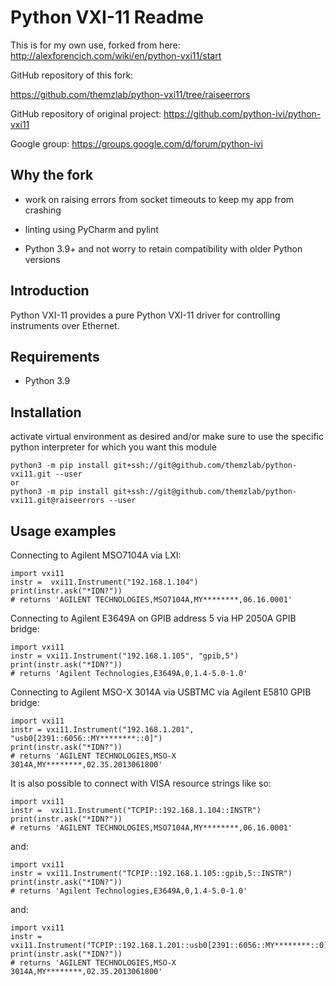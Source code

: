 # Python VXI-11 Readme

This is for my own use, forked from here:
http://alexforencich.com/wiki/en/python-vxi11/start

GitHub repository of this fork:

https://github.com/themzlab/python-vxi11/tree/raiseerrors

GitHub repository of original project:
https://github.com/python-ivi/python-vxi11

Google group:
https://groups.google.com/d/forum/python-ivi



## Why the fork

- work on raising errors from socket timeouts to keep my app from crashing

- linting using PyCharm and pylint

- Python 3.9+ and not worry to retain compatibility with older Python versions

  

## Introduction

Python VXI-11 provides a pure Python VXI-11 driver for controlling instruments
over Ethernet.

## Requirements

* Python 3.9

## Installation

activate virtual environment as desired and/or make sure to use the specific python interpreter for which you want this module

    python3 -m pip install git+ssh://git@github.com/themzlab/python-vxi11.git --user
    or
    python3 -m pip install git+ssh://git@github.com/themzlab/python-vxi11.git@raiseerrors --user

## Usage examples

Connecting to Agilent MSO7104A via LXI:

    import vxi11
    instr =  vxi11.Instrument("192.168.1.104")
    print(instr.ask("*IDN?"))
    # returns 'AGILENT TECHNOLOGIES,MSO7104A,MY********,06.16.0001'

Connecting to Agilent E3649A on GPIB address 5 via HP 2050A GPIB bridge:

    import vxi11
    instr = vxi11.Instrument("192.168.1.105", "gpib,5")
    print(instr.ask("*IDN?"))
    # returns 'Agilent Technologies,E3649A,0,1.4-5.0-1.0'

Connecting to Agilent MSO-X 3014A via USBTMC via Agilent E5810 GPIB bridge:

    import vxi11
    instr = vxi11.Instrument("192.168.1.201", "usb0[2391::6056::MY********::0]")
    print(instr.ask("*IDN?"))
    # returns 'AGILENT TECHNOLOGIES,MSO-X 3014A,MY********,02.35.2013061800'

It is also possible to connect with VISA resource strings like so:

    import vxi11
    instr =  vxi11.Instrument("TCPIP::192.168.1.104::INSTR")
    print(instr.ask("*IDN?"))
    # returns 'AGILENT TECHNOLOGIES,MSO7104A,MY********,06.16.0001'

and:

    import vxi11
    instr = vxi11.Instrument("TCPIP::192.168.1.105::gpib,5::INSTR")
    print(instr.ask("*IDN?"))
    # returns 'Agilent Technologies,E3649A,0,1.4-5.0-1.0'

and:

    import vxi11
    instr = vxi11.Instrument("TCPIP::192.168.1.201::usb0[2391::6056::MY********::0]::INSTR")
    print(instr.ask("*IDN?"))
    # returns 'AGILENT TECHNOLOGIES,MSO-X 3014A,MY********,02.35.2013061800'

